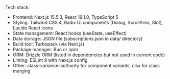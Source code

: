 Tech stack:
- Frontend: Next.js 15.5.3, React 19.1.0, TypeScript 5
- Styling: Tailwind CSS 4, Radix UI components (Dialog, ScrollArea, Slot), Lucide React icons
- State management: React hooks (useState, useEffect)
- Data storage: JSON file (subscriptions.json in data/ directory)
- Build tool: Turbopack (via Next.js)
- Package manager: Bun or npm
- ORM: Drizzle ORM (listed in dependencies but not used in current code)
- Linting: ESLint 9 with Next.js config
- Other: class-variance-authority for component variants, clsx for class merging